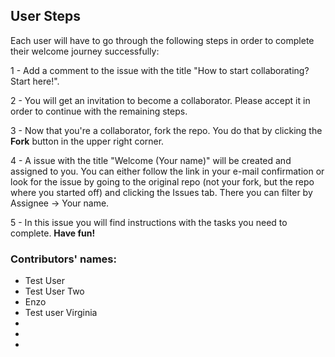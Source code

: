 ## User Steps

Each user will have to go through the following steps in order to complete their welcome journey successfully:

1 - Add a comment to the issue with the title "How to start collaborating? Start here!". 

2 - You will get an invitation to become a collaborator. Please accept it in order to continue with the remaining steps.

3 - Now that you're a collaborator, fork the repo. You do that by clicking the __Fork__ button in the upper right corner.

4 - A issue with the title "Welcome (Your name)" will be created and assigned to you. You can either follow the link in your e-mail confirmation or look for the issue by going to the original repo (not your fork, but the repo where you started off) and clicking the Issues tab. There you can filter by Assignee -> Your name.

5 - In this issue you will find instructions with the tasks you need to complete. __Have fun!__ 


### Contributors' names:

- Test User
- Test User Two
- Enzo
- Test user Virginia
-
-
-
